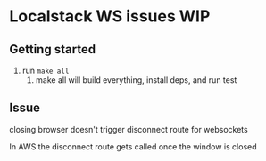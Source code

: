 # Localstack WS issues WIP

## Getting started
1) run `make all`
   1) make all will build everything, install deps, and run test

## Issue
closing browser doesn't trigger disconnect route for websockets


In AWS the disconnect route gets called once the window is closed